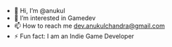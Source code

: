 - 👋 Hi, I’m @anukul
- 👀 I’m interested in Gamedev
- 📫 How to reach me dev.anukulchandra@gmail.com
- ⚡ Fun fact: I am an Indie Game Developer 

<!---
anukul1999/anukul1999 is a ✨ special ✨ repository because its `README.md` (this file) appears on your GitHub profile.
You can click the Preview link to take a look at your changes.
--->
